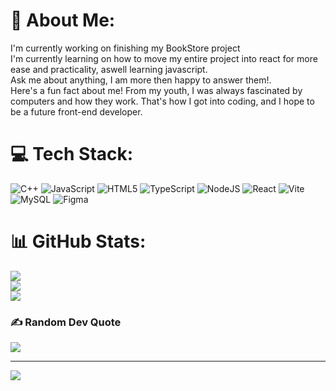 # 💫 About Me:
I'm currently working on finishing my BookStore project<br>I'm currently learning on how to move my entire project into react for more ease and practicality, aswell learning javascript.<br>Ask me about anything, I am more then happy to answer them!.<br>Here's a fun fact about me! From my youth, I was always fascinated by computers and how they work. That's how I got into coding, and I hope to be a future front-end developer.


# 💻 Tech Stack:
![C++](https://img.shields.io/badge/css-%2300599C.svg?style=for-the-badge&logo=c%2B%2B&logoColor=white) ![JavaScript](https://img.shields.io/badge/javascript-%23323330.svg?style=for-the-badge&logo=javascript&logoColor=%23F7DF1E) ![HTML5](https://img.shields.io/badge/html5-%23E34F26.svg?style=for-the-badge&logo=html5&logoColor=white) ![TypeScript](https://img.shields.io/badge/typescript-%23007ACC.svg?style=for-the-badge&logo=typescript&logoColor=white) ![NodeJS](https://img.shields.io/badge/node.js-6DA55F?style=for-the-badge&logo=node.js&logoColor=white) ![React](https://img.shields.io/badge/react-%2320232a.svg?style=for-the-badge&logo=react&logoColor=%2361DAFB) ![Vite](https://img.shields.io/badge/vite-%23646CFF.svg?style=for-the-badge&logo=vite&logoColor=white) ![MySQL](https://img.shields.io/badge/mysql-%2300000f.svg?style=for-the-badge&logo=mysql&logoColor=white) ![Figma](https://img.shields.io/badge/figma-%23F24E1E.svg?style=for-the-badge&logo=figma&logoColor=white)
# 📊 GitHub Stats:
![](https://github-readme-stats.vercel.app/api?username=Eidaniusia&theme=vue-dark&hide_border=false&include_all_commits=true&count_private=false)<br/>
![](https://github-readme-streak-stats.herokuapp.com/?user=Eidaniusia&theme=vue-dark&hide_border=false)<br/>
![](https://github-readme-stats.vercel.app/api/top-langs/?username=Eidaniusia&theme=vue-dark&hide_border=false&include_all_commits=true&count_private=false&layout=compact)

### ✍️ Random Dev Quote
![](https://quotes-github-readme.vercel.app/api?type=horizontal&theme=tokyonight)

---
[![](https://visitcount.itsvg.in/api?id=Eidaniusia&icon=5&color=0)](https://visitcount.itsvg.in)

<!-- Proudly created with GPRM ( https://gprm.itsvg.in ) -->
